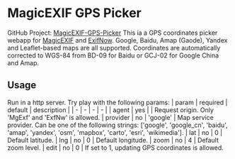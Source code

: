 # MagicEXIF GPS Picker

GitHub Project: [MagicEXIF-GPS-Picker](https://github.com/charonchan1991/MagicEXIF-GPS-Picker/)
This ia a GPS coordinates picker webapp for [MagicEXIF](http://www.magicexif.com/) and [ExifNow](http://www.exifnow.com/). Google, Baidu, Amap (Gaode), Yandex and Leaflet-based maps are all supported. Coordinates are automatically corrected to WGS-84 from BD-09 for Baidu or GCJ-02 for Google China and Amap.

## Usage

Run in a http server. Try play with the following params:
| param  | required |  default | description |
| - | - | - | - |
| agent  | yes | | Request origin. Only 'MgExf' and 'ExfNw' is allowed.
| provider  | no  | 'google' | Map service provider. Can be one of the following strings: ['google', 'google_cn', 'baidu', 'amap', 'yandex', 'osm', 'mapbox', 'carto', 'esri', 'wikimedia'].
| lat  | no  | 0 | Default latitude.
| lng  | no  | 0 | Default longitude.
| zoom  | no  | 4 | Default zoom level.
| edit  | no  | 0 | If set to 1, updating GPS coordinates is allowed.